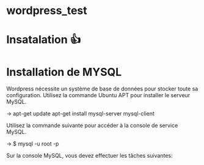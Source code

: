 # wordpress_test
# Insatalation :+1: 
  <h1>Installation de MYSQL</h1>
  <p>Wordpress nécessite un système de base de données pour stocker toute sa configuration. Utilisez la commande Ubuntu APT   pour installer le serveur MySQL.</p>
  <p> -> apt-get update apt-get install mysql-server mysql-client</p>
  <p>Utilisez la commande suivante pour accéder à la console de service MySQL.</p>
  <p> -> $ mysql -u root -p</p>
  <p>Sur la console MySQL, vous devez effectuer les tâches suivantes:</p>
  
  


